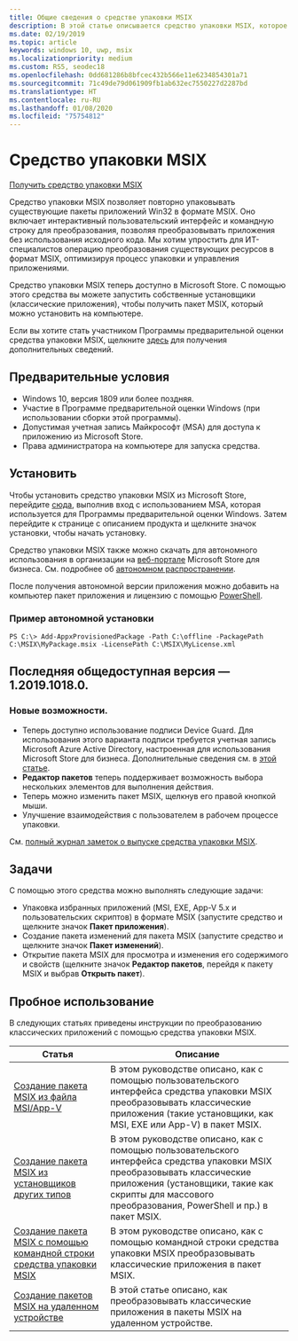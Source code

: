 ```yaml
---
title: Общие сведения о средстве упаковки MSIX
description: В этой статье описывается средство упаковки MSIX, которое позволяет переупаковывать существующие классические приложения Windows в формат MSIX.
ms.date: 02/19/2019
ms.topic: article
keywords: windows 10, uwp, msix
ms.localizationpriority: medium
ms.custom: RS5, seodec18
ms.openlocfilehash: 0dd681286b8bfcec432b566e11e6234854301a71
ms.sourcegitcommit: 71c49de79d061909fb1ab632ec7550227d2287bd
ms.translationtype: HT
ms.contentlocale: ru-RU
ms.lasthandoff: 01/08/2020
ms.locfileid: "75754812"
---
```

# <a name="msix-packaging-tool"></a>Средство упаковки MSIX 

<div class="nextstepaction"><p><a class="x-hidden-focus" href="https://www.microsoft.com/p/msix-packaging-tool/9n5lw3jbcxkf" data-linktype="external">Получить средство упаковки MSIX</a></p></div>

Средство упаковки MSIX позволяет повторно упаковывать существующие пакеты приложений Win32 в формате MSIX. Оно включает интерактивный пользовательский интерфейс и командную строку для преобразования, позволяя преобразовывать приложения без использования исходного кода. Мы хотим упростить для ИТ-специалистов операцию преобразования существующих ресурсов в формат MSIX, оптимизируя процесс упаковки и управления приложениями.

Средство упаковки MSIX теперь доступно в Microsoft Store. С помощью этого средства вы можете запустить собственные установщики (классические приложения), чтобы получить пакет MSIX, который можно установить на компьютере.

Если вы хотите стать участником Программы предварительной оценки средства упаковки MSIX, щелкните [здесь](insider-program.md) для получения дополнительных сведений.

## <a name="prerequisites"></a>Предварительные условия

- Windows 10, версия 1809 или более поздняя.
- Участие в Программе предварительной оценки Windows (при использовании сборки этой программы).
- Допустимая учетная запись Майкрософт (MSA) для доступа к приложению из Microsoft Store. 
- Права администратора на компьютере для запуска средства.
 
 ## <a name="install"></a>Установить
 
Чтобы установить средство упаковки MSIX из Microsoft Store, перейдите [сюда](https://www.microsoft.com/p/msix-packaging-tool/9n5lw3jbcxkf), выполнив вход с использованием MSA, которая используется для Программы предварительной оценки Windows. Затем перейдите к странице с описанием продукта и щелкните значок установки, чтобы начать установку.

Средство упаковки MSIX также можно скачать для автономного использования в организации на [веб-портале](https://businessstore.microsoft.com/) Microsoft Store для бизнеса. См. подробнее об [автономном распространении](https://docs.microsoft.com/microsoft-store/distribute-offline-apps#download-an-offline-licensed-app).

После получения автономной версии приложения можно добавить на компьютер пакет приложения и лицензию с помощью [PowerShell](https://docs.microsoft.com/powershell/module/dism/add-appxprovisionedpackage?view=win10-ps). 

### <a name="example-of-offline-installation"></a>Пример автономной установки
```
PS C:\> Add-AppxProvisionedPackage -Path C:\offline -PackagePath C:\MSIX\MyPackage.msix -LicensePath C:\MSIX\MyLicense.xml
```
 
## <a name="latest-public-version---1201910180"></a>Последняя общедоступная версия — 1.2019.1018.0.

### <a name="new-features"></a>Новые возможности.
- Теперь доступно использование подписи Device Guard. Для использования этого варианта подписи требуется учетная запись Microsoft Azure Active Directory, настроенная для использования Microsoft Store для бизнеса. Дополнительные сведения см. в [этой статье](https://docs.microsoft.com/windows/msix/package/signing-package-device-guard-signing).
- **Редактор пакетов** теперь поддерживает возможность выбора нескольких элементов для выполнения действия.
- Теперь можно изменить пакет MSIX, щелкнув его правой кнопкой мыши.
- Улучшение взаимодействия с пользователем в рабочем процессе упаковки.

См. [полный журнал заметок о выпуске средства упаковки MSIX](release-notes/history.md).

 ## <a name="tasks"></a>Задачи
 
С помощью этого средства можно выполнять следующие задачи:
 
- Упаковка избранных приложений (MSI, EXE, App-V 5.x и пользовательских скриптов) в формате MSIX (запустите средство и щелкните значок **Пакет приложения**).
- Создание пакета изменений для пакета MSIX (запустите средство и щелкните значок **Пакет изменений**). 
- Открытие пакета MSIX для просмотра и изменения его содержимого и свойств (щелкните значок **Редактор пакетов**, перейдя к пакету MSIX и выбрав **Открыть пакет**).

## <a name="try-it-out"></a>Пробное использование 

В следующих статьях приведены инструкции по преобразованию классических приложений с помощью средства упаковки MSIX. 

| Статья | Описание |
|-------|-------------|
| [Создание пакета MSIX из файла MSI/App-V](create-app-package-MSI-VM.md) | В этом руководстве описано, как с помощью пользовательского интерфейса средства упаковки MSIX преобразовывать классические приложения (такие установщики, как MSI, EXE или App-V) в пакет MSIX. |
| [Создание пакета MSIX из установщиков других типов](create-other-installer.md) | В этом руководстве описано, как с помощью пользовательского интерфейса средства упаковки MSIX преобразовывать классические приложения (установщики, такие как скрипты для массового преобразования, PowerShell и пр.) в пакет MSIX. |
| [Создание пакета MSIX с помощью командной строки средства упаковки MSIX](package-conversion-cli.md) | В этом руководстве описано, как с помощью командной строки средства упаковки MSIX преобразовывать классические приложения в пакет MSIX. |
| [Создание пакетов MSIX на удаленном устройстве](remote-conversion-setup.md) | В этой статье описано, как преобразовывать классические приложения в пакеты MSIX на удаленном устройстве. |
